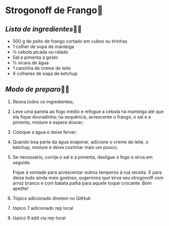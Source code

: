 # Strogonoff de Frango:chicken:

## _Lista de ingredientes_:woman_cook:

- 500 g de peito de frango cortado em cubos ou tirinhas
- 1 colher de sopa de manteiga
- ½ cebola picada ou ralada
- Sal e pimenta a gosto
- ½ xícara de água
- 1 caixinha de creme de leite
- 6 colheres de sopa de ketchup



## _Modo de preparo_:woman_cook:

1. Reúna todos os ingredientes;

2. Leve uma panela ao fogo médio e refogue a cebola na manteiga até que ela fique douradinha; na sequência, acrescente o frango, o sal e a pimenta, misture e espere dourar;

3. Coloque a água e deixe ferver;

4. Quando boa parte da água evaporar, adicione o creme de leite, o ketchup, misture e deixe cozinhar mais um pouco;

5. Se necessário, corrija o sal e a pimenta, desligue o fogo e sirva em seguida.

   Fique à vontade para acrescentar outros temperos à rua receita. E para deixa tudo ainda mais gostoso, sugerimos que sirva seu strogonoff com arroz branco e com batata palha para aquele toque crocante. Bom apetite!

6. Tópico adicionado diretem no GitHub

7. tópico 7 adicionado rep local

9. tópico 9 add via rep local

